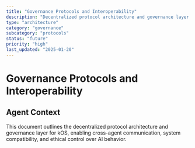 ```yaml
---
title: "Governance Protocols and Interoperability"
description: "Decentralized protocol architecture and governance layer for cross-agent communication"
type: "architecture"
category: "governance"
subcategory: "protocols"
status: "future"
priority: "high"
last_updated: "2025-01-20"
---
```


# Governance Protocols and Interoperability

## Agent Context
This document outlines the decentralized protocol architecture and governance layer for kOS, enabling cross-agent communication, system compatibility, and ethical control over AI behavior.
